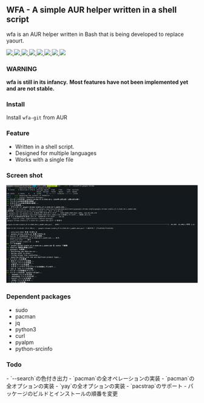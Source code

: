 <h2> WFA - A simple AUR helper written in a shell script </h2>

<p>wfa is an AUR helper written in Bash that is being developed to replace yaourt.</p>

<p>
    <a href="https://travis-ci.com/github/Hayao0819/wfa/">
        <img src="https://img.shields.io/travis/com/Hayao0819/wfa/master?style=flat-square">
    </a>
    <a href="https://github.com/Hayao0819/wfa/blob/master/LICENSE">
        <img src="https://img.shields.io/github/license/Hayao0819/wfa?style=flat-square">
    </a>
    <a href="https://github.com/Hayao0819/wfa/issues">
        <img src="https://img.shields.io/github/issues/Hayao0819/wfa?style=flat-square">
    </a>
    <a href="https://aur.archlinux.org/packages/wfa-git">
        <img src="https://img.shields.io/aur/version/wfa-git?style=flat-square">
    </a>
    <a href="https://github.com/Hayao0819/wfa/blob/master/wfa">
        <img src="https://img.shields.io/github/size/Hayao0819/wfa/wfa?style=flat-square">
    </a>
    <a href="https://github.com/Hayao0819/wfa">
        <img src="https://img.shields.io/tokei/lines/github/hayao0819/wfa?style=flat-square">
    </a>
    <a href="https://github.com/Hayao0819/wfa">
        <img src="https://img.shields.io/github/last-commit/Hayao0819/wfa?style=flat-square">
    </a>
    <a href="https://github.com/Hayao0819/wfa">
        <img src="https://img.shields.io/github/stars/Hayao0819/wfa?style=flat-square">
    </a>
</p>

<h3> WARNING </h3>
<p>
    <b>wfa is still in its infancy.</b>
    <b>Most features have not been implemented yet and are not stable.</b>
</p>

<h3> Install </h3>
Install <code>wfa-git</code> from AUR

<h3> Feature </h3>
<ul>
    <li>Written in a shell script.</li>
    <li>Designed for multiple languages</li>
    <li>Works with a single file</li>
    <!-- <li>Supports the same arguments as pacman</li> -->
</ul>


<h3> Screen shot </h3>
<p><img src="/images/install-google-chrome.png"></p>

<h3> Dependent packages </h3>
<ul>
    <li>sudo</li>
    <li>pacman</li>
    <li>jq</li>
    <li>python3</li>
    <li>curl</li>
    <li>pyalpm</li>
    <li>python-srcinfo</li>
</ul>

<h3> Todo </h3>
- `--search`の色付き出力
- `pacman`の全オペレーションの実装
- `pacman`の全オプションの実装
- `yay`の全オプションの実装
- `pacstrap`のサポート
- パッケージのビルドとインストールの順番を変更
